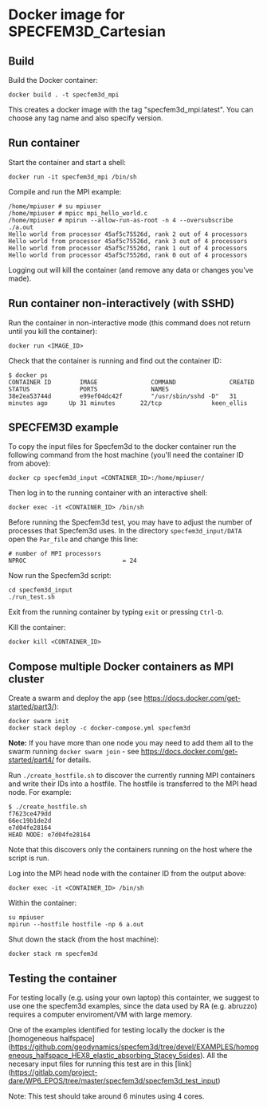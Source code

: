 # Docker image for SPECFEM3D_Cartesian

## Build

Build the Docker container:

```
docker build . -t specfem3d_mpi
```

This creates a docker image with the tag "specfem3d_mpi:latest".
You can choose any tag name and also specify version.

## Run container

Start the container and start a shell:

```
docker run -it specfem3d_mpi /bin/sh
```

Compile and run the MPI example:

```
/home/mpiuser # su mpiuser
/home/mpiuser # mpicc mpi_hello_world.c
/home/mpiuser # mpirun --allow-run-as-root -n 4 --oversubscribe ./a.out
Hello world from processor 45af5c75526d, rank 2 out of 4 processors
Hello world from processor 45af5c75526d, rank 3 out of 4 processors
Hello world from processor 45af5c75526d, rank 1 out of 4 processors
Hello world from processor 45af5c75526d, rank 0 out of 4 processors
```

Logging out will kill the container (and remove any data or changes you've made).

## Run container non-interactively (with SSHD)

Run the container in non-interactive mode (this command does not return until
you kill the container):
```
docker run <IMAGE_ID>
```

Check that the container is running and find out the container ID:

```
$ docker ps
CONTAINER ID        IMAGE               COMMAND               CREATED             STATUS              PORTS               NAMES
38e2ea53744d        e99ef04dc42f        "/usr/sbin/sshd -D"   31 minutes ago      Up 31 minutes       22/tcp              keen_ellis
```

## SPECFEM3D example

To copy the input files for Specfem3d to the docker container run the following
command from the host machine (you'll need the container ID from above):

```
docker cp specfem3d_input <CONTAINER_ID>:/home/mpiuser/
```

Then log in to the running container with an interactive shell:
```
docker exec -it <CONTAINER_ID> /bin/sh
```

Before running the Specfem3d test, you may have to adjust the number of 
processes that Specfem3d uses. In the directory `specfem3d_input/DATA` open the
`Par_file` and change this line:

```
# number of MPI processors
NPROC                           = 24
```

Now run the Specfem3d script:
```
cd specfem3d_input
./run_test.sh
```

Exit from the running container by typing `exit` or pressing `Ctrl-D`.

Kill the container:

```
docker kill <CONTAINER_ID>
```

## Compose multiple Docker containers as MPI cluster

Create a swarm and deploy the app (see https://docs.docker.com/get-started/part3/):

```
docker swarm init
docker stack deploy -c docker-compose.yml specfem3d
```

**Note:** If you have more than one node you may need to add them all to the swarm
running `docker swarm join` - see https://docs.docker.com/get-started/part4/
for details.

Run `./create_hostfile.sh` to discover the currently running MPI containers and
write their IDs into a hostfile. The hostfile is transferred to
the MPI head node. For example:

```
$ ./create_hostfile.sh
f7623ce479dd
66ec19b1de2d
e7d04fe28164
HEAD NODE: e7d04fe28164
```

Note that this discovers only the containers running on the host where the
script is run.

Log into the MPI head node with the container ID from the output above:

```
docker exec -it <CONTAINER_ID> /bin/sh
```

Within the container:
```
su mpiuser
mpirun --hostfile hostfile -np 6 a.out
```

Shut down the stack (from the host machine):
```
docker stack rm specfem3d
```

## Testing the container

For testing locally (e.g. using your own laptop) this containter, we suggest to use one the specfem3d examples, 
since the data used by RA (e.g. abruzzo) requires a computer enviroment/VM with large memory. 

One of the examples identified for testing locally the docker is the [homogeneous halfspace] (https://github.com/geodynamics/specfem3d/tree/devel/EXAMPLES/homogeneous_halfspace_HEX8_elastic_absorbing_Stacey_5sides).
All the necesary input files for running this test are in this [link] (https://gitlab.com/project-dare/WP6_EPOS/tree/master/specfem3d/specfem3d_test_input)


Note: This test should take around 6 minutes using 4 cores. 




